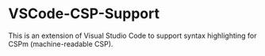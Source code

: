 # VSCode-CSP-Support

This is an extension of Visual Studio Code to support syntax highlighting for CSPm (machine-readable CSP).  